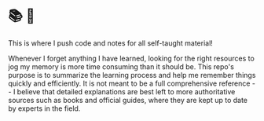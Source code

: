 # :books: :school_satchel:

This is where I push code and notes for all self-taught material!

Whenever I forget anything I have learned, looking for the right resources to jog my memory is more time consuming than
it should be. This repo's purpose is to summarize the learning process and help me remember things quickly and efficiently.
It is not meant to be a full comprehensive reference -- I believe that detailed explanations are best left to more 
authoritative sources such as books and official guides, where they are kept up to date by experts in the field.
